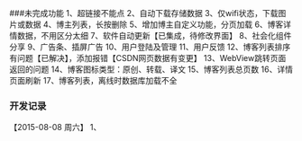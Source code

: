 ###未完成功能
1、超链接不能点
2、自动下载存储数据
3、仅wifi状态，下载图片或数据
4、博主列表，长按删除
5、增加博主自定义功能，分页加载
6、博客详情数据，不用区分太细
7、软件自动更新【已集成，待修改界面】
8、社会化组件分享
9、广告条、插屏广告
10、用户登陆及管理
11、用户反馈
12、博客列表排序有问题【已解决】，添加报错【CSDN网页数据有变更】
13、WebView跳转页面返回的问题
14、博客图标类型：原创、转载、译文
15、博客列表总页数
16、详情页面刷新
17、博客列表，离线时数据库加载不全

### 开发记录
【2015-08-08 周六】
1、